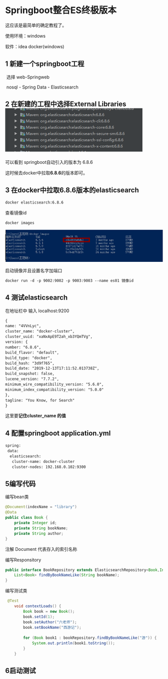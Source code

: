 # Springboot整合ES终极版本

这应该是最简单的确定教程了。

使用环境：windows

软件：idea docker(windows) 

## 1 新建一个springboot工程

​	选择 web-Springweb

​	nosql - Spring Data - Elasticsearch

## 2 在新建的工程中选择External Libraries![image-20200314225240885](img/springboot+es/image-20200314225240885.png)

可以看到 springboot自动引入的版本为 6.8.6

这时候去docker中拉取**6.8.6**的版本即可。

## 3 在docker中拉取6.8.6版本的elasticsearch

~~~xml
docker elasticsearch:6.8.6
~~~

查看镜像id

~~~xml
docker images
~~~

![image-20200314225445953](img/springboot+es/image-20200314225445953.png)

启动镜像并且设置名字加端口

~~~xml
docker run -d -p 9002:9002 -p 9003:9003 --name es01 镜像id
~~~

## 4 测试elasticsearch

在地址栏中 输入 localhost:9200

~~~xml
{
name: "4VVnLyc",
cluster_name: "docker-cluster",
cluster_uuid: "xaNxApE9T2ah_xb3YQmTVg",
version: {
number: "6.8.6",
build_flavor: "default",
build_type: "docker",
build_hash: "3d9f765",
build_date: "2019-12-13T17:11:52.013738Z",
build_snapshot: false,
lucene_version: "7.7.2",
minimum_wire_compatibility_version: "5.6.0",
minimum_index_compatibility_version: "5.0.0"
},
tagline: "You Know, for Search"
}
~~~

这里要**记住cluster_name 的值**

## 4 配置springboot  application.yml

~~~xml
spring:
 data:
  elasticsearch:
   cluster-name: docker-cluster
   cluster-nodes: 192.168.0.102:9300
~~~

## 5编写代码

编写bean类

~~~java
@Document(indexName = "library")
@Data
public class Book {
    private Integer id;
    private String bookName;
    private String author;
}

~~~

注解 Document 代表存入的索引名称

编写Responsitory

~~~java
public interface BookRepository extends ElasticsearchRepository<Book,Integer> {
    List<Book> findByBookNameLike(String bookName);
}

~~~

编写测试类

~~~java
 @Test
    void contextLoads() {
        Book book = new Book();
        book.setId(1);
        book.setAuthor("六老师");
        book.setBookName("西游记");

        for (Book book1 : bookRepository.findByBookNameLike("游")) {
            System.out.println(book1.toString());
        }
    }
~~~

## 6启动测试